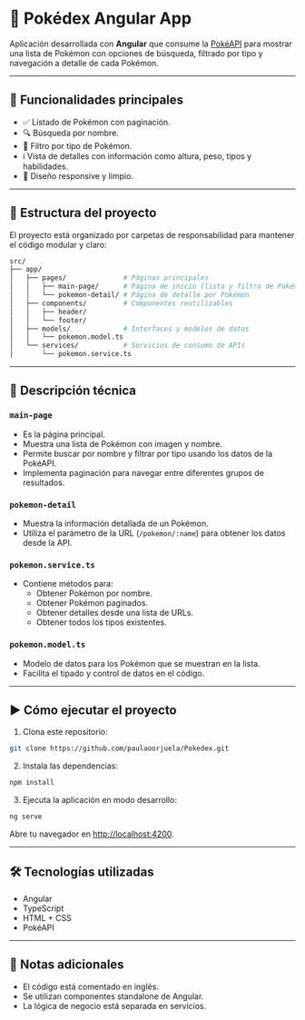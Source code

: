 # 🧩 Pokédex Angular App 

Aplicación desarrollada con **Angular** que consume la [PokéAPI](https://pokeapi.co/) para mostrar una lista de Pokémon con opciones de búsqueda, filtrado por tipo y navegación a detalle de cada Pokémon.

---

## 🚀 Funcionalidades principales

- ✅ Listado de Pokémon con paginación.
- 🔍 Búsqueda por nombre.
- 🧪 Filtro por tipo de Pokémon.
- ℹ️ Vista de detalles con información como altura, peso, tipos y habilidades.
- 🎨 Diseño responsive y limpio.

---

## 📁 Estructura del proyecto

El proyecto está organizado por carpetas de responsabilidad para mantener el código modular y claro:

```bash
src/
├── app/
│   ├── pages/              # Páginas principales
│   │   ├── main-page/      # Página de inicio (lista y filtro de Pokémon)
│   │   └── pokemon-detail/ # Página de detalle por Pokémon
│   ├── components/         # Componentes reutilizables
│   │   ├── header/
│   │   └── footer/
│   ├── models/             # Interfaces y modelos de datos
│   │   └── pokemon.model.ts
│   └── services/           # Servicios de consumo de APIs
│       └── pokemon.service.ts
```

---

## 📄 Descripción técnica

### `main-page`
- Es la página principal.
- Muestra una lista de Pokémon con imagen y nombre.
- Permite buscar por nombre y filtrar por tipo usando los datos de la PokéAPI.
- Implementa paginación para navegar entre diferentes grupos de resultados.

### `pokemon-detail`
- Muestra la información detallada de un Pokémon.
- Utiliza el parámetro de la URL (`/pokemon/:name`) para obtener los datos desde la API.

### `pokemon.service.ts`
- Contiene métodos para:
  - Obtener Pokémon por nombre.
  - Obtener Pokémon paginados.
  - Obtener detalles desde una lista de URLs.
  - Obtener todos los tipos existentes.

### `pokemon.model.ts`
- Modelo de datos para los Pokémon que se muestran en la lista.
- Facilita el tipado y control de datos en el código.

---

## ▶️ Cómo ejecutar el proyecto

1. Clona este repositorio:

```bash
git clone https://github.com/paulaoorjuela/Pokedex.git
```

2. Instala las dependencias:

```bash
npm install
```

3. Ejecuta la aplicación en modo desarrollo:

```bash
ng serve
```

Abre tu navegador en [http://localhost:4200](http://localhost:4200).

---

## 🛠️ Tecnologías utilizadas

- Angular  
- TypeScript  
- HTML + CSS  
- PokéAPI  

---

## 📌 Notas adicionales

- El código está comentado en inglés.  
- Se utilizan componentes standalone de Angular.  
- La lógica de negocio está separada en servicios.  
